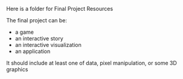 Here is a folder for Final Project Resources

The final project can be:
- a game
- an interactive story
- an interactive visualization
- an application

It should include at least one of data, pixel manipulation, or some 3D graphics
